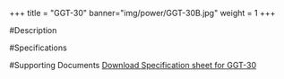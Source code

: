+++
title = "GGT-30"
banner="img/power/GGT-30B.jpg"
weight = 1
+++

#Description

#Specifications

#Supporting Documents
[Download Specification sheet for GGT-30](/documents/GGT-30.pdf)
